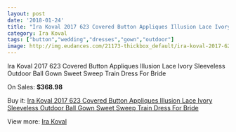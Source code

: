 ```yaml
---
layout: post
date: '2018-01-24'
title: "Ira Koval 2017 623 Covered Button Appliques Illusion Lace Ivory Sleeveless Outdoor Ball Gown Sweet Sweep Train Dress For Bride"
category: Ira Koval
tags: ["button","wedding","dresses","gown","outdoor"]
image: http://img.eudances.com/21173-thickbox_default/ira-koval-2017-623-covered-button-appliques-illusion-lace-ivory-sleeveless-outdoor-ball-gown-sweet-sweep-train-dress-for-bride.jpg
---
```

Ira Koval 2017 623 Covered Button Appliques Illusion Lace Ivory Sleeveless Outdoor Ball Gown Sweet Sweep Train Dress For Bride

On Sales: **$368.98**
<a href="https://www.eudances.com/en/ira-koval/6470-ira-koval-2017-623-covered-button-appliques-illusion-lace-ivory-sleeveless-outdoor-ball-gown-sweet-sweep-train-dress-for-bride.html"><amp-img layout="responsive" width="600" height="600" src="//img.eudances.com/21173-thickbox_default/ira-koval-2017-623-covered-button-appliques-illusion-lace-ivory-sleeveless-outdoor-ball-gown-sweet-sweep-train-dress-for-bride.jpg" alt="Ira Koval 2017 623 Covered Button Appliques Illusion Lace Ivory Sleeveless Outdoor Ball Gown Sweet Sweep Train Dress For Bride 0" /></a>
<a href="https://www.eudances.com/en/ira-koval/6470-ira-koval-2017-623-covered-button-appliques-illusion-lace-ivory-sleeveless-outdoor-ball-gown-sweet-sweep-train-dress-for-bride.html"><amp-img layout="responsive" width="600" height="600" src="//img.eudances.com/21180-thickbox_default/ira-koval-2017-623-covered-button-appliques-illusion-lace-ivory-sleeveless-outdoor-ball-gown-sweet-sweep-train-dress-for-bride.jpg" alt="Ira Koval 2017 623 Covered Button Appliques Illusion Lace Ivory Sleeveless Outdoor Ball Gown Sweet Sweep Train Dress For Bride 1" /></a>
<a href="https://www.eudances.com/en/ira-koval/6470-ira-koval-2017-623-covered-button-appliques-illusion-lace-ivory-sleeveless-outdoor-ball-gown-sweet-sweep-train-dress-for-bride.html"><amp-img layout="responsive" width="600" height="600" src="//img.eudances.com/21179-thickbox_default/ira-koval-2017-623-covered-button-appliques-illusion-lace-ivory-sleeveless-outdoor-ball-gown-sweet-sweep-train-dress-for-bride.jpg" alt="Ira Koval 2017 623 Covered Button Appliques Illusion Lace Ivory Sleeveless Outdoor Ball Gown Sweet Sweep Train Dress For Bride 2" /></a>
<a href="https://www.eudances.com/en/ira-koval/6470-ira-koval-2017-623-covered-button-appliques-illusion-lace-ivory-sleeveless-outdoor-ball-gown-sweet-sweep-train-dress-for-bride.html"><amp-img layout="responsive" width="600" height="600" src="//img.eudances.com/21178-thickbox_default/ira-koval-2017-623-covered-button-appliques-illusion-lace-ivory-sleeveless-outdoor-ball-gown-sweet-sweep-train-dress-for-bride.jpg" alt="Ira Koval 2017 623 Covered Button Appliques Illusion Lace Ivory Sleeveless Outdoor Ball Gown Sweet Sweep Train Dress For Bride 3" /></a>
<a href="https://www.eudances.com/en/ira-koval/6470-ira-koval-2017-623-covered-button-appliques-illusion-lace-ivory-sleeveless-outdoor-ball-gown-sweet-sweep-train-dress-for-bride.html"><amp-img layout="responsive" width="600" height="600" src="//img.eudances.com/21177-thickbox_default/ira-koval-2017-623-covered-button-appliques-illusion-lace-ivory-sleeveless-outdoor-ball-gown-sweet-sweep-train-dress-for-bride.jpg" alt="Ira Koval 2017 623 Covered Button Appliques Illusion Lace Ivory Sleeveless Outdoor Ball Gown Sweet Sweep Train Dress For Bride 4" /></a>
<a href="https://www.eudances.com/en/ira-koval/6470-ira-koval-2017-623-covered-button-appliques-illusion-lace-ivory-sleeveless-outdoor-ball-gown-sweet-sweep-train-dress-for-bride.html"><amp-img layout="responsive" width="600" height="600" src="//img.eudances.com/21176-thickbox_default/ira-koval-2017-623-covered-button-appliques-illusion-lace-ivory-sleeveless-outdoor-ball-gown-sweet-sweep-train-dress-for-bride.jpg" alt="Ira Koval 2017 623 Covered Button Appliques Illusion Lace Ivory Sleeveless Outdoor Ball Gown Sweet Sweep Train Dress For Bride 5" /></a>
<a href="https://www.eudances.com/en/ira-koval/6470-ira-koval-2017-623-covered-button-appliques-illusion-lace-ivory-sleeveless-outdoor-ball-gown-sweet-sweep-train-dress-for-bride.html"><amp-img layout="responsive" width="600" height="600" src="//img.eudances.com/21175-thickbox_default/ira-koval-2017-623-covered-button-appliques-illusion-lace-ivory-sleeveless-outdoor-ball-gown-sweet-sweep-train-dress-for-bride.jpg" alt="Ira Koval 2017 623 Covered Button Appliques Illusion Lace Ivory Sleeveless Outdoor Ball Gown Sweet Sweep Train Dress For Bride 6" /></a>
<a href="https://www.eudances.com/en/ira-koval/6470-ira-koval-2017-623-covered-button-appliques-illusion-lace-ivory-sleeveless-outdoor-ball-gown-sweet-sweep-train-dress-for-bride.html"><amp-img layout="responsive" width="600" height="600" src="//img.eudances.com/21174-thickbox_default/ira-koval-2017-623-covered-button-appliques-illusion-lace-ivory-sleeveless-outdoor-ball-gown-sweet-sweep-train-dress-for-bride.jpg" alt="Ira Koval 2017 623 Covered Button Appliques Illusion Lace Ivory Sleeveless Outdoor Ball Gown Sweet Sweep Train Dress For Bride 7" /></a>

Buy it: [Ira Koval 2017 623 Covered Button Appliques Illusion Lace Ivory Sleeveless Outdoor Ball Gown Sweet Sweep Train Dress For Bride](https://www.eudances.com/en/ira-koval/6470-ira-koval-2017-623-covered-button-appliques-illusion-lace-ivory-sleeveless-outdoor-ball-gown-sweet-sweep-train-dress-for-bride.html "Ira Koval 2017 623 Covered Button Appliques Illusion Lace Ivory Sleeveless Outdoor Ball Gown Sweet Sweep Train Dress For Bride")

View more: [Ira Koval](https://www.eudances.com/en/104-ira-koval "Ira Koval")